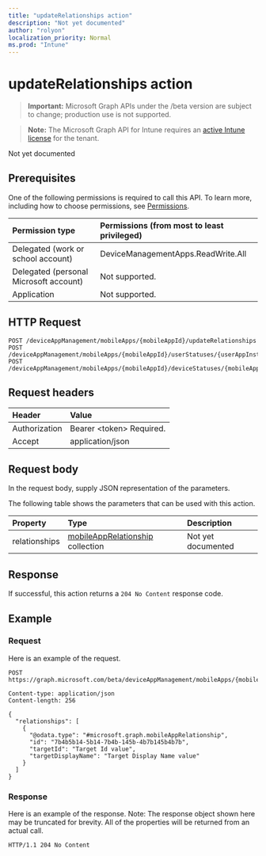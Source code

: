 ```yaml
---
title: "updateRelationships action"
description: "Not yet documented"
author: "rolyon"
localization_priority: Normal
ms.prod: "Intune"
---
```


# updateRelationships action

> **Important:** Microsoft Graph APIs under the /beta version are subject to change; production use is not supported.

> **Note:** The Microsoft Graph API for Intune requires an [active Intune license](https://go.microsoft.com/fwlink/?linkid=839381) for the tenant.

Not yet documented

## Prerequisites
One of the following permissions is required to call this API. To learn more, including how to choose permissions, see [Permissions](/graph/permissions-reference).

|Permission type|Permissions (from most to least privileged)|
|:---|:---|
|Delegated (work or school account)|DeviceManagementApps.ReadWrite.All|
|Delegated (personal Microsoft account)|Not supported.|
|Application|Not supported.|

## HTTP Request
<!-- {
  "blockType": "ignored"
}
-->
``` http
POST /deviceAppManagement/mobileApps/{mobileAppId}/updateRelationships
POST /deviceAppManagement/mobileApps/{mobileAppId}/userStatuses/{userAppInstallStatusId}/app/updateRelationships
POST /deviceAppManagement/mobileApps/{mobileAppId}/deviceStatuses/{mobileAppInstallStatusId}/app/updateRelationships
```

## Request headers
|Header|Value|
|:---|:---|
|Authorization|Bearer &lt;token&gt; Required.|
|Accept|application/json|

## Request body
In the request body, supply JSON representation of the parameters.

The following table shows the parameters that can be used with this action.

|Property|Type|Description|
|:---|:---|:---|
|relationships|[mobileAppRelationship](../resources/intune-apps-mobileapprelationship.md) collection|Not yet documented|



## Response
If successful, this action returns a `204 No Content` response code.

## Example

### Request
Here is an example of the request.
``` http
POST https://graph.microsoft.com/beta/deviceAppManagement/mobileApps/{mobileAppId}/updateRelationships

Content-type: application/json
Content-length: 256

{
  "relationships": [
    {
      "@odata.type": "#microsoft.graph.mobileAppRelationship",
      "id": "7b4b5b14-5b14-7b4b-145b-4b7b145b4b7b",
      "targetId": "Target Id value",
      "targetDisplayName": "Target Display Name value"
    }
  ]
}
```

### Response
Here is an example of the response. Note: The response object shown here may be truncated for brevity. All of the properties will be returned from an actual call.
``` http
HTTP/1.1 204 No Content
```






